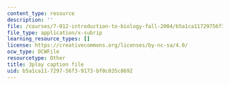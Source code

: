 ```yaml
---
content_type: resource
description: ''
file: /courses/7-012-introduction-to-biology-fall-2004/b5a1ca11729756f39173bf0c035c8692_470931.vtt
file_type: application/x-subrip
learning_resource_types: []
license: https://creativecommons.org/licenses/by-nc-sa/4.0/
ocw_type: OCWFile
resourcetype: Other
title: 3play caption file
uid: b5a1ca11-7297-56f3-9173-bf0c035c8692
---
```

